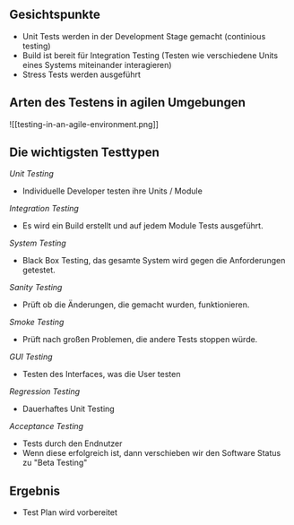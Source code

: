 ## Gesichtspunkte
- Unit Tests werden in der Development Stage gemacht (continious testing)
- Build ist bereit für Integration Testing (Testen wie verschiedene Units eines Systems miteinander interagieren)
- Stress Tests werden ausgeführt

## Arten des Testens in agilen Umgebungen
![[testing-in-an-agile-environment.png]]

## Die wichtigsten Testtypen
*Unit Testing*
- Individuelle Developer testen ihre Units / Module

*Integration Testing*
- Es wird ein Build erstellt und auf jedem Module Tests ausgeführt.

*System Testing*
- Black Box Testing, das gesamte System wird gegen die Anforderungen getestet.

*Sanity Testing*
- Prüft ob die Änderungen, die gemacht wurden, funktionieren.

*Smoke Testing*
- Prüft nach großen Problemen, die andere Tests stoppen würde.

*GUI Testing*
- Testen des Interfaces, was die User testen

*Regression Testing*
- Dauerhaftes Unit Testing

*Acceptance Testing*
- Tests durch den Endnutzer
- Wenn diese erfolgreich ist, dann verschieben wir den Software Status zu "Beta Testing"

## Ergebnis
- Test Plan wird vorbereitet
